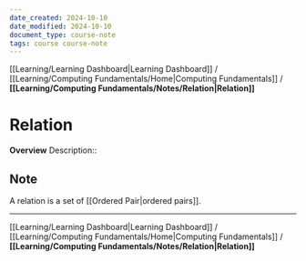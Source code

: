 ```yaml
---
date_created: 2024-10-10
date_modified: 2024-10-10
document_type: course-note
tags: course course-note
---
```

[[Learning/Learning Dashboard|Learning Dashboard]] / [[Learning/Computing Fundamentals/Home|Computing Fundamentals]] / **[[Learning/Computing Fundamentals/Notes/Relation|Relation]]**
# Relation
**Overview**
Description:: 

## Note

A relation is a set of [[Ordered Pair|ordered pairs]].

---
[[Learning/Learning Dashboard|Learning Dashboard]] / [[Learning/Computing Fundamentals/Home|Computing Fundamentals]] / **[[Learning/Computing Fundamentals/Notes/Relation|Relation]]**